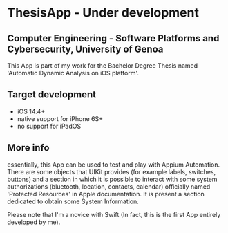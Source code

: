# ThesisApp - Under development
## Computer Engineering - Software Platforms and Cybersecurity, University of Genoa
This App is part of my work for the Bachelor Degree Thesis named 'Automatic Dynamic Analysis on iOS platform'. 
## Target development
* iOS 14.4+
* native support for iPhone 6S+
* no support for iPadOS
## More info
essentially, this App can be used to test and play with Appium Automation. There are some objects that UIKit provides (for example labels, switches, buttons) and a section in which it is possible to interact with some system authorizations (bluetooth, location, contacts, calendar) officially named 'Protected Resources' in Apple documentation.
It is present a section dedicated to obtain some System Information.

Please note that I'm a novice with Swift (In fact, this is the first App entirely developed by me).
